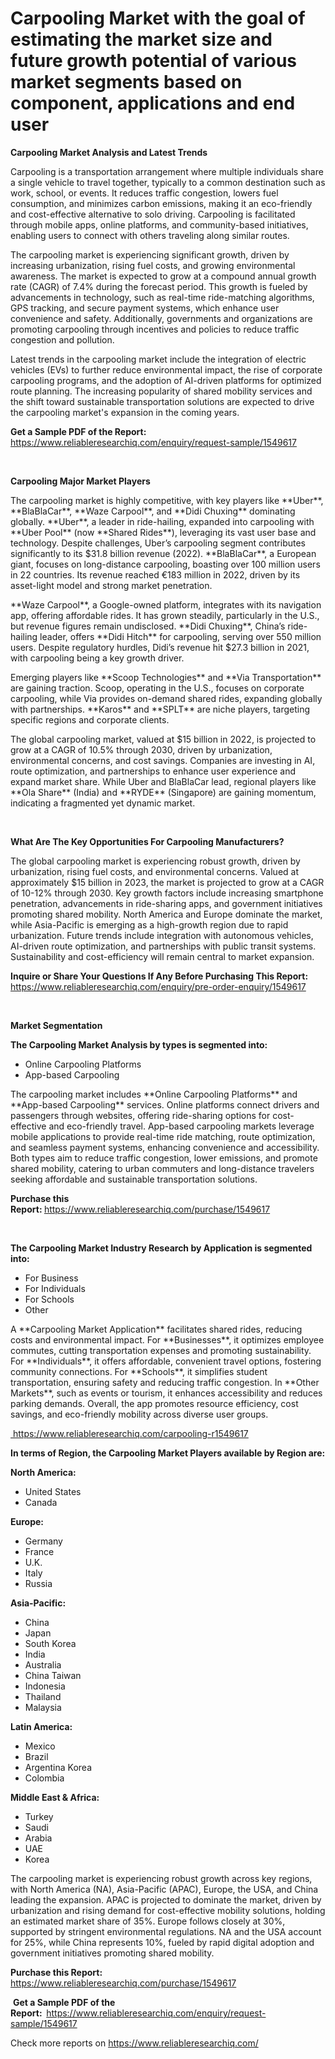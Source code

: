 <p><h1>Carpooling Market with the goal of estimating the market size and future growth potential of various market segments based on component, applications and end user</h1></p><p><strong>Carpooling Market Analysis and Latest Trends</strong></p>
<p><p>Carpooling is a transportation arrangement where multiple individuals share a single vehicle to travel together, typically to a common destination such as work, school, or events. It reduces traffic congestion, lowers fuel consumption, and minimizes carbon emissions, making it an eco-friendly and cost-effective alternative to solo driving. Carpooling is facilitated through mobile apps, online platforms, and community-based initiatives, enabling users to connect with others traveling along similar routes.</p><p>The carpooling market is experiencing significant growth, driven by increasing urbanization, rising fuel costs, and growing environmental awareness. The market is expected to grow at a compound annual growth rate (CAGR) of 7.4% during the forecast period. This growth is fueled by advancements in technology, such as real-time ride-matching algorithms, GPS tracking, and secure payment systems, which enhance user convenience and safety. Additionally, governments and organizations are promoting carpooling through incentives and policies to reduce traffic congestion and pollution.</p><p>Latest trends in the carpooling market include the integration of electric vehicles (EVs) to further reduce environmental impact, the rise of corporate carpooling programs, and the adoption of AI-driven platforms for optimized route planning. The increasing popularity of shared mobility services and the shift toward sustainable transportation solutions are expected to drive the carpooling market's expansion in the coming years.</p></p>
<p><strong>Get a Sample PDF of the Report:&nbsp;</strong> <a href="https://www.reliableresearchiq.com/enquiry/request-sample/1549617?utm_campaign=1906&utm_medium=2&utm_source=Github&utm_content=ia&utm_term=21012025&utm_id=carpooling">https://www.reliableresearchiq.com/enquiry/request-sample/1549617</a></p>
<p>&nbsp;</p>
<p><strong>Carpooling Major Market Players</strong></p>
<p><p>The carpooling market is highly competitive, with key players like **Uber**, **BlaBlaCar**, **Waze Carpool**, and **Didi Chuxing** dominating globally. **Uber**, a leader in ride-hailing, expanded into carpooling with **Uber Pool** (now **Shared Rides**), leveraging its vast user base and technology. Despite challenges, Uber’s carpooling segment contributes significantly to its $31.8 billion revenue (2022). **BlaBlaCar**, a European giant, focuses on long-distance carpooling, boasting over 100 million users in 22 countries. Its revenue reached €183 million in 2022, driven by its asset-light model and strong market penetration.</p><p>**Waze Carpool**, a Google-owned platform, integrates with its navigation app, offering affordable rides. It has grown steadily, particularly in the U.S., but revenue figures remain undisclosed. **Didi Chuxing**, China’s ride-hailing leader, offers **Didi Hitch** for carpooling, serving over 550 million users. Despite regulatory hurdles, Didi’s revenue hit $27.3 billion in 2021, with carpooling being a key growth driver.</p><p>Emerging players like **Scoop Technologies** and **Via Transportation** are gaining traction. Scoop, operating in the U.S., focuses on corporate carpooling, while Via provides on-demand shared rides, expanding globally with partnerships. **Karos** and **SPLT** are niche players, targeting specific regions and corporate clients.</p><p>The global carpooling market, valued at $15 billion in 2022, is projected to grow at a CAGR of 10.5% through 2030, driven by urbanization, environmental concerns, and cost savings. Companies are investing in AI, route optimization, and partnerships to enhance user experience and expand market share. While Uber and BlaBlaCar lead, regional players like **Ola Share** (India) and **RYDE** (Singapore) are gaining momentum, indicating a fragmented yet dynamic market.</p></p>
<p>&nbsp;</p>
<p><strong>What Are The Key Opportunities For Carpooling Manufacturers?</strong></p>
<p><p>The global carpooling market is experiencing robust growth, driven by urbanization, rising fuel costs, and environmental concerns. Valued at approximately $15 billion in 2023, the market is projected to grow at a CAGR of 10-12% through 2030. Key growth factors include increasing smartphone penetration, advancements in ride-sharing apps, and government initiatives promoting shared mobility. North America and Europe dominate the market, while Asia-Pacific is emerging as a high-growth region due to rapid urbanization. Future trends include integration with autonomous vehicles, AI-driven route optimization, and partnerships with public transit systems. Sustainability and cost-efficiency will remain central to market expansion.</p></p>
<p><strong>Inquire or Share Your Questions If Any Before Purchasing This Report:</strong> <a href="https://www.reliableresearchiq.com/enquiry/pre-order-enquiry/1549617?utm_campaign=1906&utm_medium=2&utm_source=Github&utm_content=ia&utm_term=21012025&utm_id=carpooling">https://www.reliableresearchiq.com/enquiry/pre-order-enquiry/1549617</a></p>
<p>&nbsp;</p>
<p><strong>Market Segmentation</strong></p>
<p><strong>The Carpooling Market Analysis by types is segmented into:</strong></p>
<p><ul><li>Online Carpooling Platforms</li><li>App-based Carpooling</li></ul></p>
<p><p>The carpooling market includes **Online Carpooling Platforms** and **App-based Carpooling** services. Online platforms connect drivers and passengers through websites, offering ride-sharing options for cost-effective and eco-friendly travel. App-based carpooling markets leverage mobile applications to provide real-time ride matching, route optimization, and seamless payment systems, enhancing convenience and accessibility. Both types aim to reduce traffic congestion, lower emissions, and promote shared mobility, catering to urban commuters and long-distance travelers seeking affordable and sustainable transportation solutions.</p></p>
<p><strong>Purchase this Report:&nbsp;</strong><a href="https://www.reliableresearchiq.com/purchase/1549617?utm_campaign=1906&utm_medium=2&utm_source=Github&utm_content=ia&utm_term=21012025&utm_id=carpooling">https://www.reliableresearchiq.com/purchase/1549617</a></p>
<p>&nbsp;</p>
<p><strong>The Carpooling Market Industry Research by Application is segmented into:</strong></p>
<p><ul><li>For Business</li><li>For Individuals</li><li>For Schools</li><li>Other</li></ul></p>
<p><p>A **Carpooling Market Application** facilitates shared rides, reducing costs and environmental impact. For **Businesses**, it optimizes employee commutes, cutting transportation expenses and promoting sustainability. For **Individuals**, it offers affordable, convenient travel options, fostering community connections. For **Schools**, it simplifies student transportation, ensuring safety and reducing traffic congestion. In **Other Markets**, such as events or tourism, it enhances accessibility and reduces parking demands. Overall, the app promotes resource efficiency, cost savings, and eco-friendly mobility across diverse user groups.</p></p>
<p><a href="https://www.reliableresearchiq.com/carpooling-r1549617?utm_campaign=1906&utm_medium=2&utm_source=Github&utm_content=ia&utm_term=21012025&utm_id=carpooling">&nbsp;https://www.reliableresearchiq.com/carpooling-r1549617</a></p>
<p><strong>In terms of Region, the Carpooling Market Players available by Region are:</strong></p>
<p>
    <p> <strong> North America: </strong>
        <ul>
            <li>United States</li>
            <li>Canada</li>
        </ul>
        </p> 
    <p> <strong> Europe: </strong>
        <ul>
            <li>Germany</li>
            <li>France</li>
            <li>U.K.</li>
            <li>Italy</li>
            <li>Russia</li>
        </ul>
        </p> 
    <p> <strong> Asia-Pacific: </strong>
        <ul>
            <li>China</li>
            <li>Japan</li>
            <li>South Korea</li>
            <li>India</li>
            <li>Australia</li>
            <li>China Taiwan</li>
            <li>Indonesia</li>
            <li>Thailand</li>
            <li>Malaysia</li>
        </ul>
        </p> 
    <p> <strong> Latin America: </strong>
        <ul>
            <li>Mexico</li>
            <li>Brazil</li>
            <li>Argentina Korea</li>
            <li>Colombia</li>
        </ul>
        </p> 
    <p> <strong> Middle East & Africa: </strong>
        <ul>
            <li>Turkey</li>
            <li>Saudi</li>
            <li>Arabia</li>
            <li>UAE</li>
            <li>Korea</li>
        </ul>
    </p>
    </p>
<p><p>The carpooling market is experiencing robust growth across key regions, with North America (NA), Asia-Pacific (APAC), Europe, the USA, and China leading the expansion. APAC is projected to dominate the market, driven by urbanization and rising demand for cost-effective mobility solutions, holding an estimated market share of 35%. Europe follows closely at 30%, supported by stringent environmental regulations. NA and the USA account for 25%, while China represents 10%, fueled by rapid digital adoption and government initiatives promoting shared mobility.</p></p>
<p><strong>Purchase this Report: </strong><a href="https://www.reliableresearchiq.com/purchase/1549617?utm_campaign=1906&utm_medium=2&utm_source=Github&utm_content=ia&utm_term=21012025&utm_id=carpooling">https://www.reliableresearchiq.com/purchase/1549617</a></p>
<p>&nbsp;<strong>Get a Sample PDF of the Report:&nbsp;&nbsp;</strong><a href="https://www.reliableresearchiq.com/enquiry/request-sample/1549617?utm_campaign=1906&utm_medium=2&utm_source=Github&utm_content=ia&utm_term=21012025&utm_id=carpooling">https://www.reliableresearchiq.com/enquiry/request-sample/1549617</a></p>
<p><strong></strong></p>
<p>Check more reports on <a href="https://www.reliableresearchiq.com/?utm_campaign=1906&utm_medium=2&utm_source=Github&utm_content=ia&utm_term=21012025&utm_id=carpooling">https://www.reliableresearchiq.com/</a></p>